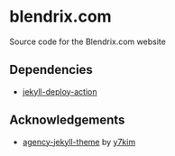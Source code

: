 # blendrix.com
Source code for the Blendrix.com website

## Dependencies
- [jekyll-deploy-action](https://github.com/Blendrix/jekyll-deploy-action)

## Acknowledgements
- [agency-jekyll-theme](https://github.com/y7kim/agency-jekyll-theme) by [y7kim](https://github.com/y7kim)